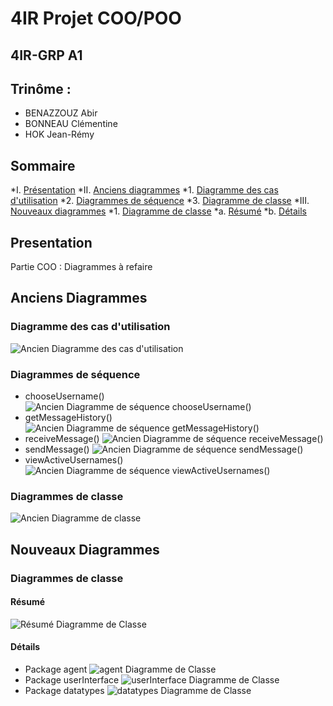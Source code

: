 # 4IR Projet COO/POO
## 4IR-GRP A1
## Trinôme : 
  * BENAZZOUZ Abir
  * BONNEAU Clémentine
  * HOK Jean-Rémy  
## Sommaire
*I. [Présentation](#presentation)
*II. [Anciens diagrammes](#oldDiagrams)
    *1. [Diagramme des cas d'utilisation](#oldUseCase)
    *2. [Diagrammes de séquence](#oldSequence)
    *3. [Diagramme de classe](#oldClass)
*III. [Nouveaux diagrammes](#newDiagrams)
    *1. [Diagramme de classe](#newClass)
        *a. [Résumé](#newClassSummary)
        *b. [Détails](#newClassDetails)
## Presentation <a name="presentation"></a>
Partie COO : Diagrammes à refaire
## Anciens Diagrammes <a name="oldDiagrams"></a>
### Diagramme des cas d'utilisation <a name="oldUseCase"></a>
![Ancien Diagramme des cas d'utilisation](https://github.com/PiKouri/4a-projet-oo/blob/main/img/UseCase%20Diagram.png)
### Diagrammes de séquence <a name="oldSequence"></a>
  * chooseUsername() 
  ![Ancien Diagramme de séquence chooseUsername()](https://github.com/PiKouri/4a-projet-oo/blob/main/img/chooseUsername.png)
  * getMessageHistory()
  ![Ancien Diagramme de séquence getMessageHistory()](https://github.com/PiKouri/4a-projet-oo/blob/main/img/getMessageHistory.png)
  * receiveMessage()
  ![Ancien Diagramme de séquence receiveMessage()](https://github.com/PiKouri/4a-projet-oo/blob/main/img/receiveMessage.png)
  * sendMessage()
  ![Ancien Diagramme de séquence sendMessage()](https://github.com/PiKouri/4a-projet-oo/blob/main/img/sendMessage.png)
  * viewActiveUsernames()
  ![Ancien Diagramme de séquence viewActiveUsernames()](https://github.com/PiKouri/4a-projet-oo/blob/main/img/viewActiveUsernames.png)
### Diagrammes de classe <a name="oldClass"></a>
![Ancien Diagramme de classe](https://github.com/PiKouri/4a-projet-oo/blob/main/img/ClassDiagram%20v2.png)
## Nouveaux Diagrammes <a name="newDiagrams"></a>
### Diagrammes de classe <a name="newClass"></a>
#### Résumé <a name="newClassSummary"></a>
![Résumé Diagramme de Classe](https://github.com/PiKouri/4a-projet-oo/blob/main/img/Nouveaux%20Diagrammes/Class/Résumé%20Diagramme%20de%20Classe.png)
#### Détails <a name="newClassDetails"></a>
  * Package agent
![agent Diagramme de Classe](https://github.com/PiKouri/4a-projet-oo/blob/main/img/Nouveaux%20Diagrammes/Class/agent%20Class%20Diagram.png)
  * Package userInterface
![userInterface Diagramme de Classe](https://github.com/PiKouri/4a-projet-oo/blob/main/img/Nouveaux%20Diagrammes/Class/userInterface%20Class%20Diagram.png)
  * Package datatypes
![datatypes Diagramme de Classe](https://github.com/PiKouri/4a-projet-oo/blob/main/img/Nouveaux%20Diagrammes/Class/datatypes%20Class%20Diagram.png)
